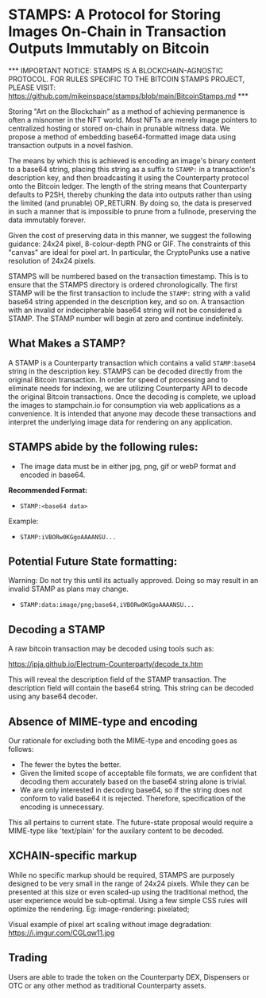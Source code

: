 
# STAMPS: A Protocol for Storing Images On-Chain in Transaction Outputs Immutably on Bitcoin

*** IMPORTANT NOTICE: STAMPS IS A BLOCKCHAIN-AGNOSTIC PROTOCOL.
FOR RULES SPECIFIC TO THE BITCOIN STAMPS PROJECT, PLEASE VISIT:
https://github.com/mikeinspace/stamps/blob/main/BitcoinStamps.md ***

Storing "Art on the Blockchain" as a method of achieving permanence is often a misnomer in the NFT world. Most NFTs are merely image pointers to centralized hosting or stored on-chain in prunable witness data. We propose a method of embedding base64-formatted image data using transaction outputs in a novel fashion.

The means by which this is achieved is encoding an image's binary content to a base64 string, placing this string as a suffix to `STAMP:` in a transaction's description key, and then broadcasting it using the Counterparty protocol onto the Bitcoin ledger. The length of the string means that Counterparty defaults to P2SH, thereby chunking the data into outputs rather than using the limited (and prunable) OP_RETURN. By doing so, the data is preserved in such a manner that is impossible to prune from a fullnode, preserving the data immutably forever.

Given the cost of preserving data in this manner, we suggest the following guidance: 24x24 pixel, 8-colour-depth PNG or GIF. The constraints of this "canvas" are ideal for pixel art. In particular, the CryptoPunks use a native resolution of 24x24 pixels.

STAMPS will be numbered based on the transaction timestamp. This is to ensure that the STAMPS directory is ordered chronologically. The first STAMP will be the first transaction to include the `STAMP:` string with a valid base64 string appended in the description key, and so on. A transaction with an invalid or indecipherable base64 string will not be considered a STAMP. The STAMP number will begin at zero and continue indefinitely.

## What Makes a STAMP?

A STAMP is a Counterparty transaction which contains a valid `STAMP:base64` string in the description key. STAMPS can be decoded directly from the original Bitcoin transaction. In order for speed of processing and to eliminate needs for indexing, we are utilizing Counterparty API to decode the original Bitcoin transactions. Once the decoding is complete, we upload the images to stampchain.io for consumption via web applications as a convenience. It is intended that anyone may decode these transactions and interpret the underlying image data for rendering on any application. 

## STAMPS abide by the following rules:

- The image data must be in either jpg, png, gif or webP format and encoded in base64.

**Recommended Format:**

- `STAMP:<base64 data>`

Example:

- `STAMP:iVBORw0KGgoAAAANSU...`

## Potential Future State formatting:

Warning: Do not try this until its actually approved. Doing so may result in an invalid STAMP as plans may change.

- `STAMP:data:image/png;base64,iVBORw0KGgoAAAANSU...`

## Decoding a STAMP

A raw bitcoin transaction may be decoded using tools such as:

https://jpja.github.io/Electrum-Counterparty/decode_tx.htm

This will reveal the description field of the STAMP transaction. The description field will contain the base64 string. This string can be decoded using any base64 decoder. 

## Absence of MIME-type and encoding

Our rationale for excluding both the MIME-type and encoding goes as follows:

- The fewer the bytes the better.
- Given the limited scope of acceptable file formats, we are confident that decoding them accurately based on the base64 string alone is trivial.
- We are only interested in decoding base64, so if the string does not conform to valid base64 it is rejected. Therefore, specification of the encoding is unnecessary.

This all pertains to current state. The future-state proposal would require a MIME-type like 'text/plain' for the auxilary content to be decoded.

## XCHAIN-specific markup

While no specific markup should be required, STAMPS are purposely designed to be very small in the range of 24x24 pixels. While they can be presented at this size or even scaled-up using the traditional method, the user experience would be sub-optimal. Using a few simple CSS rules will optimize the rendering. Eg: image-rendering: pixelated;

Visual example of pixel art scaling without image degradation: https://i.imgur.com/CGLqw11.jpg

## Trading

Users are able to trade the token on the Counterparty DEX, Dispensers or OTC or any other method as traditional Counterparty assets.

